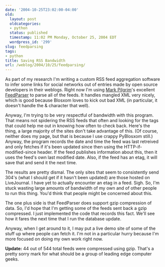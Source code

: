 ```yaml
---
date: '2004-10-25T23:02:00-04:00'
old:
  layout: post
  oldcategories:
  - python
  status: published
  timestamp: 11:02 PM Monday, October 25, 2004 EDT
  wordpress_id: '299'
slug: feedparsing
tags:
- python
title: Saving RSS Bandwidth
url: /weblog/2004/10/25/feedparsing/
---
```


As part of my research I'm writing a custom RSS feed aggregation software to infer some links for social networks out of entries made by open source developers in their weblogs.  Right now I'm using [Mark Pilgrim](http://diveintomark.org/)'s excellent [FeedParser](http://feedparser.org/) to parse all of the feeds. It handles mangled XML very nicely, which is good because Blosxom loves to kick out bad XML (in particular, it doesn't handle the & character that well).

Anyway, I'm trying to be very respectful of bandwidth with this program.  That means not spidering the RSS feeds that often and looking for the tags that could help me out in knowing how often to check back.  Here's the thing, a large majority of the sites don't take advantage of this.  (Of course, neither does my page, but that is because I use crappy PyBlosxom still.)  Anyway, the program records the date and time the feed was last retreived and only fetches if it's been updated since then using the HTTP-if-modified-since header.  If the feed publishes information about this, then it uses the feed's own last modified date.  Also, if the feed has an etag, it will save that and send it the next time.

The results are pretty dismal.   The only sites that seem to consistently send 304's (what I should get if it hasn't been updated) are those hosted on LiveJournal.  I have yet to actually encounter an etag in a feed.  Sigh.  So, I'm stuck wasting large amounts of bandwidth of my own and of other people to run this thing.  You'd think that people might be concerned about this.

The one plus side is that FeedParser does support gzip compression of data.  So, I'd hope that I'm getting some of the feeds sent back a gzip compressed.  I just implemented the code that records this fact.  We'll see how it fares the next time that I run the database update.

Anyway, when I get around to it, I may put a live demo site of some of the stuff up where people can fetch it.  I'm not in a particular hurry because I'm more focused on doing my own work right now.

**Update:** 44 out of 544 total feeds were compressed using gzip.  That's a pretty sorry mark for what should be a group of leading edge computer geeks.